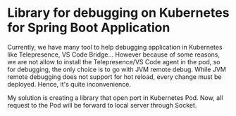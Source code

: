 # Library for debugging on Kubernetes for Spring Boot Application
Currently, we have many tool to help debugging application in Kubernetes like Telepresence, VS Code Bridge... 
However because of some reasons, we are not allow to install the Telepresence/VS Code agent in the pod, so
for debugging, the only choice is to go with JVM remote debug. While JVM remote debugging does not support for 
hot reload, every change must be deployed. Hence, it's quite inconvenience. 

My solution is creating a library that open port in Kubernetes Pod. Now, all request to the Pod will be forward to 
local server through Socket. 